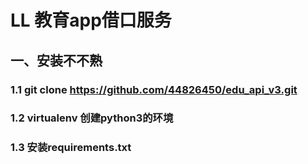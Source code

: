 # LL 教育app借口服务
## 一、安装不不熟
### 1.1 git clone https://github.com/44826450/edu_api_v3.git
### 1.2 virtualenv 创建python3的环境
### 1.3 安装requirements.txt